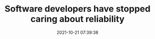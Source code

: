 ---
date: 2021-10-21 07:39:38
link:
  source: pocket
  source_url: https://getpocket.com
  text: Software developers have stopped caring about reliability
  url: https://drewdevault.com/2021/10/17/Reliability.html
source: pocket
syndicated:
- type: pocket
  url: https://drewdevault.com/2021/10/17/Reliability.html
- type: mastodon
  url: https://mastodon.technology/users/roytang/statuses/107138405907039158
- type: twitter
  url: https://twitter.com/roytang/status/1451092290177433606/
title: Software developers have stopped caring about reliability
---
